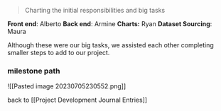 > Charting the initial responsibilities and big tasks 

**Front end**: Alberto 
**Back end**: Armine 
**Charts:** Ryan 
**Dataset Sourcing**: Maura

Although these were our big tasks, we assisted each other completing smaller steps to add to our project. 

### milestone path 

![[Pasted image 20230705230552.png]]

back to [[Project Development Journal Entries]]
